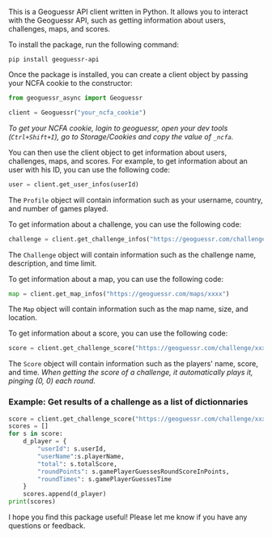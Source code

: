 This is a Geoguessr API client written in Python. It allows you to interact with the Geoguessr API, such as getting information about users, challenges, maps, and scores.

To install the package, run the following command:

```
pip install geoguessr-api
```

Once the package is installed, you can create a client object by passing your NCFA cookie to the constructor:

```Python
from geoguessr_async import Geoguessr

client = Geoguessr("your_ncfa_cookie")
```

*To get your NCFA cookie, login to geoguessr, open your dev tools (`Ctrl+Shift+I`), go to Storage/Cookies and copy the value of `_ncfa`.*

You can then use the client object to get information about users, challenges, maps, and scores. For example, to get information about an user with his ID, you can use the following code:

```Python
user = client.get_user_infos(userId)
```

The `Profile` object will contain information such as your username, country, and number of games played.

To get information about a challenge, you can use the following code:

```Python
challenge = client.get_challenge_infos("https://geoguessr.com/challenge/xxxx")
```

The `Challenge` object will contain information such as the challenge name, description, and time limit.

To get information about a map, you can use the following code:

```Python
map = client.get_map_infos("https://geoguessr.com/maps/xxxx")
```

The `Map` object will contain information such as the map name, size, and location.

To get information about a score, you can use the following code:

```Python
score = client.get_challenge_score("https://geoguessr.com/challenge/xxxx")
```

The `Score` object will contain information such as the players' name, score, and time.
*When getting the score of a challenge, it automatically plays it, pinging (0, 0) each round.*

### Example: Get results of a challenge as a list of dictionnaries
```Python
score = client.get_challenge_score("https://geoguessr.com/challenge/xxxx")
scores = []
for s in score:
    d_player = {
        "userId": s.userId,
        "userName":s.playerName,
        "total": s.totalScore,
        "roundPoints": s.gamePlayerGuessesRoundScoreInPoints,
        "roundTimes": s.gamePlayerGuessesTime
    }
    scores.append(d_player)
print(scores)
```

I hope you find this package useful! Please let me know if you have any questions or feedback.